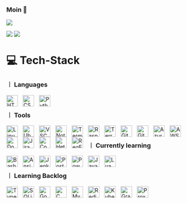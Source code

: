 ### Moin 👋
![](https://github-profile-summary-cards.vercel.app/api/cards/profile-details?username=zetrox17&theme=github_dark)

![](https://github-profile-summary-cards.vercel.app/api/cards/stats?username=zetrox17&theme=github_dark) 
![](https://github-profile-summary-cards.vercel.app/api/cards/productive-time?username=zetrox17&theme=github_dark) 

[comment]: <![ZeTroX's GitHub stats](https://github-readme-stats.vercel.app/api?username=zetrox17&show_icons=true&theme=radical)>
[comment]: <![](https://github-profile-summary-cards.vercel.app/api/cards/repos-per-language?username=zetrox17&theme=github_dark)>
[comment]: <![](https://github-profile-summary-cards.vercel.app/api/cards/most-commit-language?username=zetrox17&theme=github_dark)>

# 💻 Tech-Stack
### ︱ Languages

<img align="left" alt="HTML" width="30px" style="padding-right:10px;" src="https://cdn.jsdelivr.net/gh/devicons/devicon/icons/html5/html5-plain.svg" />
<img align="left" alt="CSS" width="30px" style="padding-right:10px;" src="https://cdn.jsdelivr.net/gh/devicons/devicon/icons/css3/css3-plain.svg" />
<img align="left" alt="Python" width="30px" style="padding-right:10px;" src="https://cdn.jsdelivr.net/gh/devicons/devicon@latest/icons/python/python-original.svg" />
<br />

### ︱ Tools
<img align="left" alt="Linux" width="30px" style="padding-right:10px;" src="https://cdn.jsdelivr.net/gh/devicons/devicon@latest/icons/linux/linux-original.svg" />
<img align="left" alt="Ubuntu" width="30px" style="padding-right:10px;" src="https://cdn.jsdelivr.net/gh/devicons/devicon@latest/icons/ubuntu/ubuntu-original.svg" />
<img align="left" alt="VSC" width="30px" style="padding-right:10px;" src="https://cdn.jsdelivr.net/gh/devicons/devicon@latest/icons/vscode/vscode-original.svg" />
<img align="left" alt="Notion" width="30px" style="padding-right:10px;" src="https://cdn.jsdelivr.net/gh/devicons/devicon@latest/icons/notion/notion-original.svg" />
<img align="left" alt="Terminus" width="30px" style="padding-right:10px;" src="https://play-lh.googleusercontent.com/s7BahziUDNS1uw0uOrsmod7uGCJtm-Wd0YAjKawgv8kVy0Pm1RGAItxQZA_NKRkukiU" />
<img align="left" alt="RaspberryPi" width="30px" style="padding-right:10px;" src="https://cdn.jsdelivr.net/gh/devicons/devicon@latest/icons/raspberrypi/raspberrypi-original.svg" />
<img align="left" alt="Terraform" width="30px" style="padding-right:10px;" src="https://cdn.jsdelivr.net/gh/devicons/devicon@latest/icons/terraform/terraform-original.svg" />
<img align="left" alt="Git" width="30px" style="padding-right:10px;" src="https://cdn.jsdelivr.net/gh/devicons/devicon@latest/icons/git/git-original.svg" />
<img align="left" alt="GitHub" width="30px" style="padding-right:10px;" src="https://img.icons8.com/ios11/512/FFFFFF/github.png" />
<img align="left" alt="Azure" width="30px" style="padding-right:10px;" src="https://cdn.jsdelivr.net/gh/devicons/devicon@latest/icons/azure/azure-original.svg" />
<img align="left" alt="AWS" width="30px" style="padding-right:10px;" src="https://cdn.jsdelivr.net/gh/devicons/devicon@latest/icons/amazonwebservices/amazonwebservices-original-wordmark.svg" />
<img align="left" alt="Docker" width="30px" style="padding-right:10px;" src="https://cdn.jsdelivr.net/gh/devicons/devicon@latest/icons/docker/docker-original.svg" />
<img align="left" alt="Jira" width="30px" style="padding-right:10px;" src="https://cdn.jsdelivr.net/gh/devicons/devicon@latest/icons/jira/jira-original.svg" />
<img align="left" alt="Confluence" width="30px" style="padding-right:10px;" src="https://cdn.jsdelivr.net/gh/devicons/devicon@latest/icons/confluence/confluence-original.svg" />
<img align="left" alt="Hetzner" width="30px" style="padding-right:10px;" src="https://cdn.brandfetch.io/idkVHRqi9K/w/400/h/400/theme/dark/icon.jpeg?c=1bxid64Mup7aczewSAYMX&t=1752450689878" />
<img align="left" alt="RegEx" width="30px" style="padding-right:10px;" src="https://upload.wikimedia.org/wikipedia/commons/thumb/6/63/OOjs_UI_icon_regular-expression-progressive.svg/2048px-OOjs_UI_icon_regular-expression-progressive.svg.png" />
<br />

### ︱ Currently learning
<img align="left" alt="Bash" width="30px" style="padding-right:10px;" src="https://upload.wikimedia.org/wikipedia/commons/thumb/a/a3/Bash_Logo_White.svg/1024px-Bash_Logo_White.svg.png" />
<img align="left" alt="Ansible" width="30px" style="padding-right:10px;" src="https://cdn.jsdelivr.net/gh/devicons/devicon@latest/icons/ansible/ansible-original.svg" />
<img align="left" alt="Jenkins" width="30px" style="padding-right:10px;" src="https://cdn.jsdelivr.net/gh/devicons/devicon@latest/icons/jenkins/jenkins-original.svg" />
<img align="left" alt="PostgreSQL" width="30px" style="padding-right:10px;" src="https://cdn.jsdelivr.net/gh/devicons/devicon@latest/icons/postgresql/postgresql-original.svg" />
<img align="left" alt="PowerShell" width="30px" style="padding-right:10px;" src="https://images.icon-icons.com/2107/PNG/512/file_type_powershell_icon_130243.png" />
<img align="left" alt="JavaScript" width="30px" style="padding-right:10px;" src="https://cdn.jsdelivr.net/gh/devicons/devicon@latest/icons/javascript/javascript-plain.svg" />
<img align="left" alt="Lua" width="30px" style="padding-right:10px;" src="https://cdn.jsdelivr.net/gh/devicons/devicon@latest/icons/lua/lua-original.svg" />
<br />

### ︱ Learning Backlog
<img align="left" alt="TypeScript" width="30px" style="padding-right:10px;" src="https://cdn.jsdelivr.net/gh/devicons/devicon@latest/icons/typescript/typescript-original.svg" />
<img align="left" alt="SQLite" width="30px" style="padding-right:10px;" src="https://cdn.jsdelivr.net/gh/devicons/devicon@latest/icons/sqlite/sqlite-original.svg" />
<img align="left" alt="Go" width="30px" style="padding-right:10px;" src="https://cdn.jsdelivr.net/gh/devicons/devicon@latest/icons/go/go-original-wordmark.svg" />
<img align="left" alt="C" width="30px" style="padding-right:10px;" src="https://cdn.jsdelivr.net/gh/devicons/devicon@latest/icons/c/c-original.svg" />
<img align="left" alt="MySQL" width="30px" style="padding-right:10px;" src="https://cdn.jsdelivr.net/gh/devicons/devicon@latest/icons/mysql/mysql-original.svg" />
<img align="left" alt="Redis" width="30px" style="padding-right:10px;" src="https://cdn.jsdelivr.net/gh/devicons/devicon@latest/icons/redis/redis-original.svg" />
<img align="left" alt="Kubernetes" width="30px" style="padding-right:10px;" src="https://cdn.jsdelivr.net/gh/devicons/devicon@latest/icons/kubernetes/kubernetes-original.svg" />
<img align="left" alt="Grafana" width="30px" style="padding-right:10px;" src="https://cdn.jsdelivr.net/gh/devicons/devicon@latest/icons/grafana/grafana-original.svg" />
<img align="left" alt="Proxmox" width="30px" style="padding-right:10px;" src="https://cdn.jsdelivr.net/gh/devicons/devicon@latest/icons/proxmox/proxmox-plain-wordmark.svg" />
